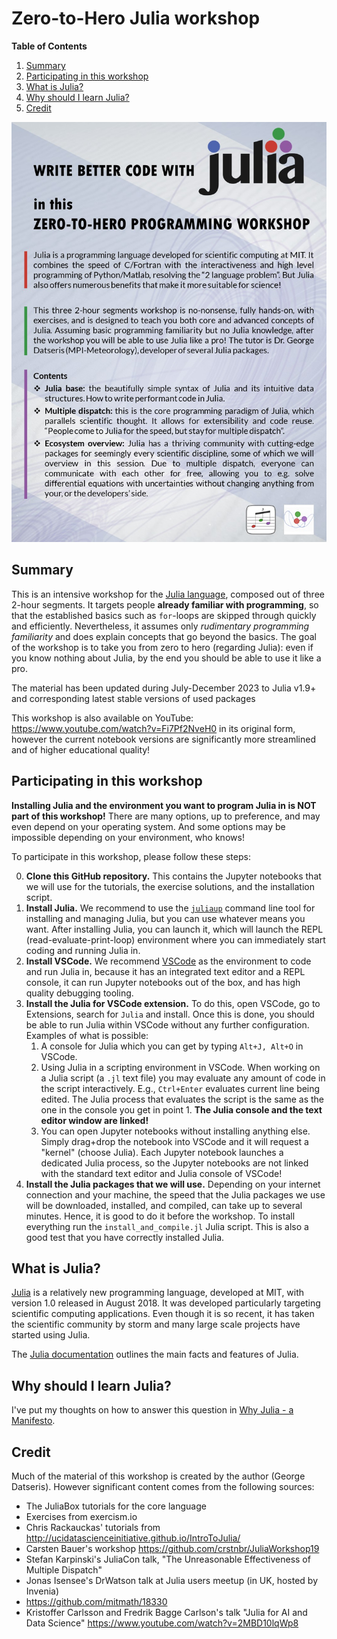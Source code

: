 # Zero-to-Hero Julia workshop

**Table of Contents**
1. [Summary](#summary)
2. [Participating in this workshop](#participating-in-this-workshop)
3. [What is Julia?](#what-is-julia)
4. [Why should I learn Julia?](#why-should-i-learn-julia)
5. [Credit](#credit)

![workshop's add poster](add.jpg)

## Summary

This is an intensive workshop for the [Julia language](#what-is-julia), composed out of three 2-hour segments. It targets people **already familiar with programming**, so that the established basics such as `for`-loops are skipped through quickly and efficiently. Nevertheless, it assumes only *rudimentary programming familiarity* and does explain concepts that go beyond the basics. The goal of the workshop is to take you from zero to hero (regarding Julia): even if you know nothing about Julia, by the end you should be able to use it like a pro.

The material has been updated during July-December 2023 to Julia v1.9+ and corresponding latest stable versions of used packages

This workshop is also available on YouTube: https://www.youtube.com/watch?v=Fi7Pf2NveH0 in its original form, however the current notebook versions are significantly more streamlined and of higher educational quality!

## Participating in this workshop

**Installing Julia and the environment you want to program Julia in is NOT part of this workshop!** There are many options, up to preference, and may even depend on your operating system. And some options may be impossible depending on your environment, who knows!

To participate in this workshop, please follow these steps:

0. **Clone this GitHub repository.** This contains the Jupyter notebooks that we will use for the tutorials, the exercise solutions, and the installation script.
1. **Install Julia.** We recommend to use the [`juliaup`](https://github.com/JuliaLang/juliaup) command line tool for installing and managing Julia, but you can use whatever means you want. After installing Julia, you can launch it, which will launch the REPL (read-evaluate-print-loop) environment where you can immediately start coding and running Julia in.
2. **Install VSCode.** We recommend [VSCode](https://code.visualstudio.com/) as the environment to code and run Julia in, because it has an integrated text editor and a REPL console, it can run Jupyter notebooks out of the box, and has high quality debugging tooling.
3. **Install the Julia for VSCode extension.** To do this, open VSCode, go to Extensions, search for `Julia` and install. Once this is done, you should be able to run Julia within VSCode without any further configuration. Examples of what is possible:
   1. A console for Julia which you can get by typing `Alt+J, Alt+O` in VSCode.
   2. Using Julia in a scripting environment in VSCode. When working on a Julia script (a `.jl` text file) you may evaluate any amount of code in the script interactively. E.g., `Ctrl+Enter` evaluates current line being edited. The Julia process that evaluates the script is the same as the one in the console you get in point 1. **The Julia console and the text editor window are linked!**
   3. You can open Jupyter notebooks without installing anything else. Simply drag+drop the notebook into VSCode and it will request a "kernel" (choose Julia).  Each Jupyter notebook launches a dedicated Julia process, so the Jupyter notebooks are not linked with the standard text editor and Julia console of VSCode!
4. **Install the Julia packages that we will use.** Depending on your internet connection and your machine, the speed that the Julia packages we use will be downloaded, installed, and compiled, can take up to several minutes. Hence, it is good to do it before the workshop. To install everything run the `install_and_compile.jl` Julia script. This is also a good test that you have correctly installed Julia.

## What is Julia?

[Julia](https://julialang.org/) is a relatively new programming language, developed at MIT, with version 1.0 released in August 2018. It was developed particularly targeting scientific computing applications. Even though it is so recent, it has taken the scientific community by storm and many large scale projects have started using Julia.

The [Julia documentation](https://docs.julialang.org/en/v1/) outlines the main facts and features of Julia.

## Why should I learn Julia?

I've put my thoughts on how to answer this question in [Why Julia - a Manifesto](https://github.com/Datseris/whyjulia-manifesto).

## Credit

Much of the material of this workshop is created by the author (George Datseris). However significant content comes from the following sources:

* The JuliaBox tutorials for the core language
* Exercises from exercism.io
* Chris Rackauckas' tutorials from <http://ucidatascienceinitiative.github.io/IntroToJulia/>
* Carsten Bauer's workshop <https://github.com/crstnbr/JuliaWorkshop19>
* Stefan Karpinski's JuliaCon talk, "The Unreasonable Effectiveness of Multiple Dispatch"
* Jonas Isensee's DrWatson talk at Julia users meetup (in UK, hosted by Invenia)
* <https://github.com/mitmath/18330>
* Kristoffer Carlsson and Fredrik Bagge Carlson's talk "Julia for AI and Data Science" <https://www.youtube.com/watch?v=2MBD10lqWp8>
